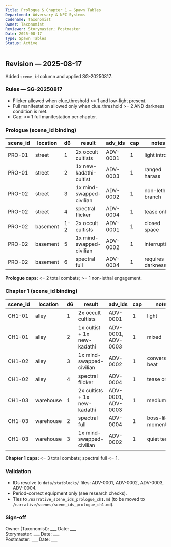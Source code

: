 ```yaml
---
Title: Prologue & Chapter 1 — Spawn Tables
Department: Adversary & NPC Systems
Codename: Taxonomist
Owner: Taxonomist
Reviewer: Storymaster; Postmaster
Date: 2025-08-17
Type: Spawn Tables
Status: Active
---
```


## Revision — 2025-08-17
Added `scene_id` column and applied SG-20250817.

### Rules — SG-20250817
- Flicker allowed when clue_threshold >= 1 and low-light present.
- Full manifestation allowed only when clue_threshold >= 2 AND darkness condition is met.
- Cap: <= 1 full manifestation per chapter.

### Prologue (scene_id binding)
| scene_id | location | d6    | result                             | adv_ids                | cap | notes                |
|----------|----------|-------|------------------------------------|------------------------|-----|----------------------|
| PRO-01   | street   | 1     | 2x occult cultists                 | ADV-0001               | 1   | light intro          |
| PRO-01   | street   | 2     | 1x new-kadathi-cultist             | ADV-0003               | 1   | ranged harass        |
| PRO-02   | street   | 3     | 1x mind-swapped-civilian           | ADV-0002               | 1   | non-lethal branch    |
| PRO-02   | street   | 4     | spectral flicker                   | ADV-0004               | 1   | tease only           |
| PRO-02   | basement | 1-2   | 2x occult cultists                 | ADV-0001               | 1   | closed space         |
| PRO-02   | basement | 5     | 1x mind-swapped-civilian           | ADV-0002               | 1   | interruption         |
| PRO-02   | basement | 6     | spectral full                      | ADV-0004               | 1   | requires darkness    |

**Prologue caps:** <= 2 total combats; >= 1 non-lethal engagement.

### Chapter 1 (scene_id binding)
| scene_id | location  | d6  | result                              | adv_ids                | cap | notes                 |
|----------|-----------|-----|-------------------------------------|------------------------|-----|-----------------------|
| CH1-01   | alley     | 1   | 2x occult cultists                  | ADV-0001               | 1   | light                 |
| CH1-01   | alley     | 2   | 1x cultist + 1x new-kadathi         | ADV-0001, ADV-0003     | 1   | mixed                 |
| CH1-02   | alley     | 3   | 1x mind-swapped-civilian            | ADV-0002               | 1   | conversation beat     |
| CH1-02   | alley     | 4   | spectral flicker                    | ADV-0004               | 1   | tease only            |
| CH1-03   | warehouse | 1   | 2x cultists + 1x new-kadathi        | ADV-0001, ADV-0003     | 1   | medium                |
| CH1-03   | warehouse | 2   | spectral full                       | ADV-0004               | 1   | boss-like moment      |
| CH1-03   | warehouse | 3   | 1x mind-swapped-civilian            | ADV-0002               | 1   | quiet tension         |

**Chapter 1 caps:** <= 3 total combats; spectral full <= 1.

### Validation
- IDs resolve to `data/statblocks/` files: ADV-0001, ADV-0002, ADV-0003, ADV-0004.
- Period-correct equipment only (see research checks).
- Ties to `/narrative_scene_ids_prologue_ch1.md` (to be moved to `/narrative/scenes/scene_ids_prologue_ch1.md`).

### Sign-off
Owner (Taxonomist): ___  Date: ___  
Storymaster: ___  Date: ___  
Postmaster: ___  Date: ___
